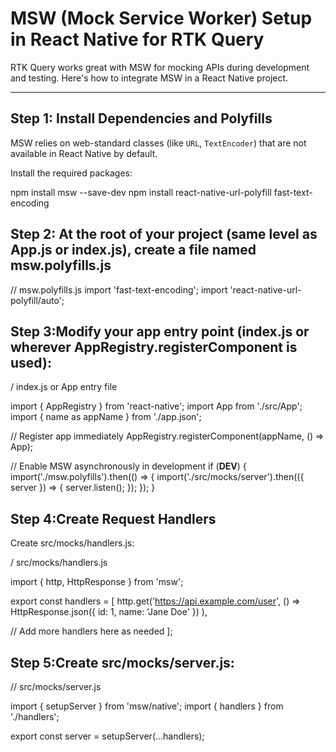 # MSW (Mock Service Worker) Setup in React Native for RTK Query

RTK Query works great with MSW for mocking APIs during development and testing. Here's how to integrate MSW in a React Native project.

---

## Step 1: Install Dependencies and Polyfills

MSW relies on web-standard classes (like `URL`, `TextEncoder`) that are not available in React Native by default.

Install the required packages:

npm install msw --save-dev
npm install react-native-url-polyfill fast-text-encoding


## Step 2: At the root of your project (same level as App.js or index.js), create a file named msw.polyfills.js

// msw.polyfills.js
import 'fast-text-encoding';
import 'react-native-url-polyfill/auto';


## Step 3:Modify your app entry point (index.js or wherever AppRegistry.registerComponent is used):
/ index.js or App entry file

import { AppRegistry } from 'react-native';
import App from './src/App';
import { name as appName } from './app.json';

// Register app immediately
AppRegistry.registerComponent(appName, () => App);

// Enable MSW asynchronously in development
if (__DEV__) {
  import('./msw.polyfills').then(() => {
    import('./src/mocks/server').then(({ server }) => {
      server.listen();
    });
  });
}


## Step 4:Create Request Handlers
Create src/mocks/handlers.js:

/ src/mocks/handlers.js

import { http, HttpResponse } from 'msw';

export const handlers = [
  http.get('https://api.example.com/user', () =>
    HttpResponse.json({ id: 1, name: 'Jane Doe' })
  ),

  // Add more handlers here as needed
];


## Step 5:Create src/mocks/server.js:

// src/mocks/server.js

import { setupServer } from 'msw/native';
import { handlers } from './handlers';

export const server = setupServer(...handlers);




